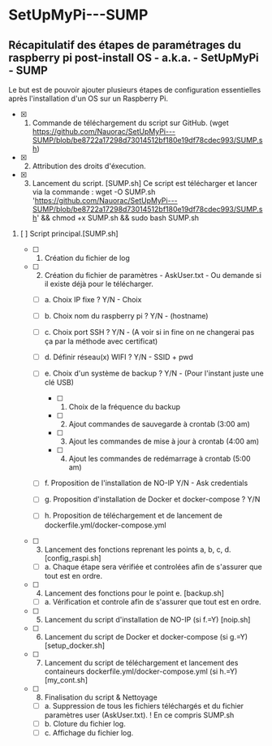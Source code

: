 # SetUpMyPi---SUMP
Récapitulatif des étapes de paramétrages du raspberry pi post-install OS - a.k.a. - SetUpMyPi - SUMP
----------------------------------------------------------------------------------------------------

Le but est de pouvoir ajouter plusieurs étapes de configuration essentielles après l'installation d'un OS sur un Raspberry Pi.


- [X] 1. Commande de téléchargement du script sur GitHub. (wget https://github.com/Nauorac/SetUpMyPi---SUMP/blob/be8722a17298d73014512bf180e19df78cdec993/SUMP.sh)
- [X] 2. Attribution des droits d'éxecution.
- [X] 3. Lancement du script. [SUMP.sh]
Ce script est télécharger et lancer via la commande : 
wget -O SUMP.sh 'https://github.com/Nauorac/SetUpMyPi---SUMP/blob/be8722a17298d73014512bf180e19df78cdec993/SUMP.sh' && chmod +x SUMP.sh && sudo bash SUMP.sh

1. [ ] Script principal.[SUMP.sh]

	- [ ] 1. Création du fichier de log
	
	- [ ] 2. Création du fichier de paramètres - AskUser.txt - Ou demande si il existe déjà pour le télécharger.
		- [ ] a. Choix IP fixe ? Y/N - Choix
		- [ ] b. Choix nom du raspberry pi ? Y/N - (hostname)
		- [ ] c. Choix port SSH  ? Y/N - (A voir si in fine on ne changerai pas ça par la méthode avec certificat)
		- [ ] d. Définir réseau(x) WIFI ? Y/N - SSID + pwd
		- [ ] e. Choix d'un système de backup ? Y/N - (Pour l'instant juste une clé USB)
			- [ ] 1. Choix de la fréquence du backup
			- [ ] 2. Ajout commandes de sauvegarde à crontab (3:00 am)
			- [ ] 3. Ajout les commandes de mise à jour à crontab (4:00 am)
			- [ ] 4. Ajout les commandes de redémarrage à crontab (5:00 am)
		- [ ] f. Proposition de l'installation de NO-IP Y/N - Ask credentials
		- [ ] g. Proposition d'installation de Docker et docker-compose ? Y/N
		- [ ] h. Proposition de téléchargement et de lancement de dockerfile.yml/docker-compose.yml

	
	- [ ] 3. Lancement des fonctions	reprenant les points a, b, c, d. [config_raspi.sh]
		- [ ] a. Chaque étape sera vérifiée et controlées afin de s'assurer que tout est en ordre.
	
	- [ ] 4. Lancement des fonctions	pour le point e. [backup.sh]
		- [ ] a. Vérification et controle afin de s'assurer que tout est en ordre.
	
	- [ ] 5. Lancement du script d'installation de NO-IP (si f.=Y) [noip.sh]
	
	- [ ] 6. Lancement du script de Docker et docker-compose (si g.=Y) [setup_docker.sh]
	
	- [ ] 7. Lancement du script de téléchargement et lancement des containeurs dockerfile.yml/docker-compose.yml (si h.=Y) [my_cont.sh]

	- [ ] 8. Finalisation du script & Nettoyage
		- [ ] a. Suppression de tous les fichiers téléchargés et du fichier paramètres user (AskUser.txt).
			! En ce compris SUMP.sh
		- [ ] b. Cloture du fichier log.
		- [ ] c. Affichage du fichier log.
